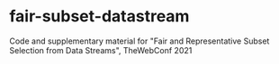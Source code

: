 # fair-subset-datastream
Code and supplementary material for "Fair and Representative Subset Selection from Data Streams", TheWebConf 2021

